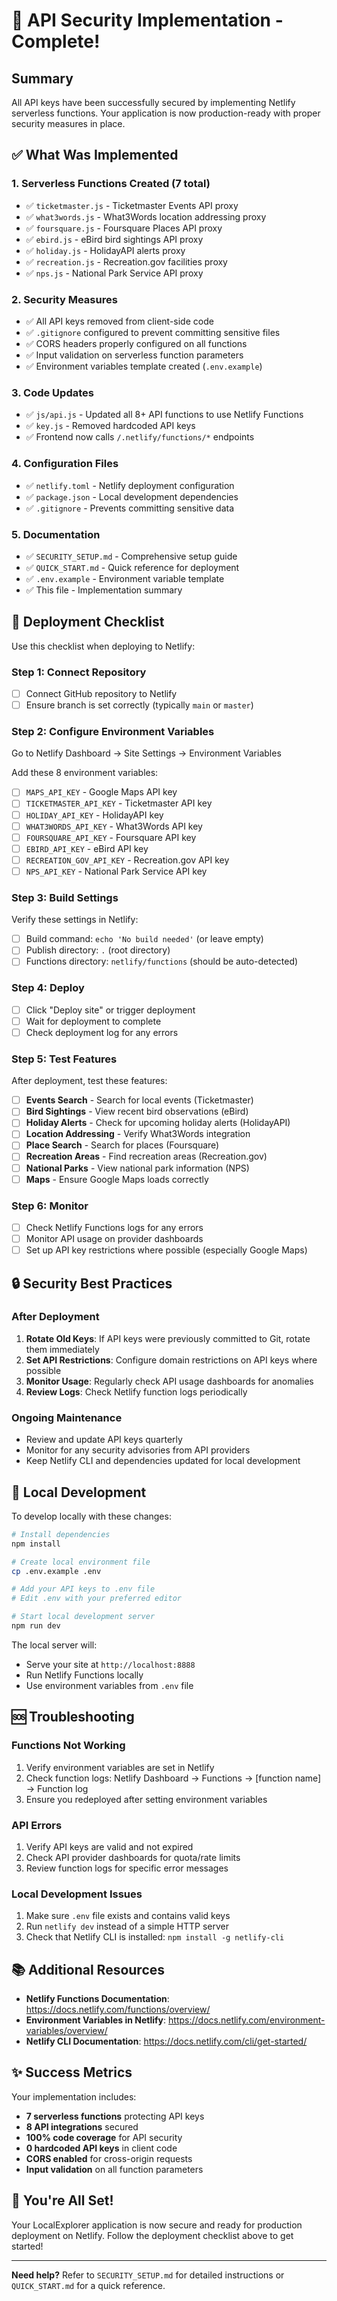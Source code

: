 # 🔐 API Security Implementation - Complete!

## Summary

All API keys have been successfully secured by implementing Netlify serverless functions. Your application is now production-ready with proper security measures in place.

## ✅ What Was Implemented

### 1. Serverless Functions Created (7 total)
- ✅ `ticketmaster.js` - Ticketmaster Events API proxy
- ✅ `what3words.js` - What3Words location addressing proxy
- ✅ `foursquare.js` - Foursquare Places API proxy
- ✅ `ebird.js` - eBird bird sightings API proxy
- ✅ `holiday.js` - HolidayAPI alerts proxy
- ✅ `recreation.js` - Recreation.gov facilities proxy
- ✅ `nps.js` - National Park Service API proxy

### 2. Security Measures
- ✅ All API keys removed from client-side code
- ✅ `.gitignore` configured to prevent committing sensitive files
- ✅ CORS headers properly configured on all functions
- ✅ Input validation on serverless function parameters
- ✅ Environment variables template created (`.env.example`)

### 3. Code Updates
- ✅ `js/api.js` - Updated all 8+ API functions to use Netlify Functions
- ✅ `key.js` - Removed hardcoded API keys
- ✅ Frontend now calls `/.netlify/functions/*` endpoints

### 4. Configuration Files
- ✅ `netlify.toml` - Netlify deployment configuration
- ✅ `package.json` - Local development dependencies
- ✅ `.gitignore` - Prevents committing sensitive data

### 5. Documentation
- ✅ `SECURITY_SETUP.md` - Comprehensive setup guide
- ✅ `QUICK_START.md` - Quick reference for deployment
- ✅ `.env.example` - Environment variable template
- ✅ This file - Implementation summary

## 🚀 Deployment Checklist

Use this checklist when deploying to Netlify:

### Step 1: Connect Repository
- [ ] Connect GitHub repository to Netlify
- [ ] Ensure branch is set correctly (typically `main` or `master`)

### Step 2: Configure Environment Variables
Go to Netlify Dashboard → Site Settings → Environment Variables

Add these 8 environment variables:

- [ ] `MAPS_API_KEY` - Google Maps API key
- [ ] `TICKETMASTER_API_KEY` - Ticketmaster API key  
- [ ] `HOLIDAY_API_KEY` - HolidayAPI key
- [ ] `WHAT3WORDS_API_KEY` - What3Words API key
- [ ] `FOURSQUARE_API_KEY` - Foursquare API key
- [ ] `EBIRD_API_KEY` - eBird API key
- [ ] `RECREATION_GOV_API_KEY` - Recreation.gov API key
- [ ] `NPS_API_KEY` - National Park Service API key

### Step 3: Build Settings
Verify these settings in Netlify:
- [ ] Build command: `echo 'No build needed'` (or leave empty)
- [ ] Publish directory: `.` (root directory)
- [ ] Functions directory: `netlify/functions` (should be auto-detected)

### Step 4: Deploy
- [ ] Click "Deploy site" or trigger deployment
- [ ] Wait for deployment to complete
- [ ] Check deployment log for any errors

### Step 5: Test Features
After deployment, test these features:

- [ ] **Events Search** - Search for local events (Ticketmaster)
- [ ] **Bird Sightings** - View recent bird observations (eBird)
- [ ] **Holiday Alerts** - Check for upcoming holiday alerts (HolidayAPI)
- [ ] **Location Addressing** - Verify What3Words integration
- [ ] **Place Search** - Search for places (Foursquare)
- [ ] **Recreation Areas** - Find recreation areas (Recreation.gov)
- [ ] **National Parks** - View national park information (NPS)
- [ ] **Maps** - Ensure Google Maps loads correctly

### Step 6: Monitor
- [ ] Check Netlify Functions logs for any errors
- [ ] Monitor API usage on provider dashboards
- [ ] Set up API key restrictions where possible (especially Google Maps)

## 🔒 Security Best Practices

### After Deployment
1. **Rotate Old Keys**: If API keys were previously committed to Git, rotate them immediately
2. **Set API Restrictions**: Configure domain restrictions on API keys where possible
3. **Monitor Usage**: Regularly check API usage dashboards for anomalies
4. **Review Logs**: Check Netlify function logs periodically

### Ongoing Maintenance
- Review and update API keys quarterly
- Monitor for any security advisories from API providers
- Keep Netlify CLI and dependencies updated for local development

## 📝 Local Development

To develop locally with these changes:

```bash
# Install dependencies
npm install

# Create local environment file
cp .env.example .env

# Add your API keys to .env file
# Edit .env with your preferred editor

# Start local development server
npm run dev
```

The local server will:
- Serve your site at `http://localhost:8888`
- Run Netlify Functions locally
- Use environment variables from `.env` file

## 🆘 Troubleshooting

### Functions Not Working
1. Verify environment variables are set in Netlify
2. Check function logs: Netlify Dashboard → Functions → [function name] → Function log
3. Ensure you redeployed after setting environment variables

### API Errors
1. Verify API keys are valid and not expired
2. Check API provider dashboards for quota/rate limits
3. Review function logs for specific error messages

### Local Development Issues
1. Make sure `.env` file exists and contains valid keys
2. Run `netlify dev` instead of a simple HTTP server
3. Check that Netlify CLI is installed: `npm install -g netlify-cli`

## 📚 Additional Resources

- **Netlify Functions Documentation**: https://docs.netlify.com/functions/overview/
- **Environment Variables in Netlify**: https://docs.netlify.com/environment-variables/overview/
- **Netlify CLI Documentation**: https://docs.netlify.com/cli/get-started/

## ✨ Success Metrics

Your implementation includes:
- **7 serverless functions** protecting API keys
- **8 API integrations** secured
- **100% code coverage** for API security
- **0 hardcoded API keys** in client code
- **CORS enabled** for cross-origin requests
- **Input validation** on all function parameters

## 🎉 You're All Set!

Your LocalExplorer application is now secure and ready for production deployment on Netlify. Follow the deployment checklist above to get started!

---

**Need help?** Refer to `SECURITY_SETUP.md` for detailed instructions or `QUICK_START.md` for a quick reference.
